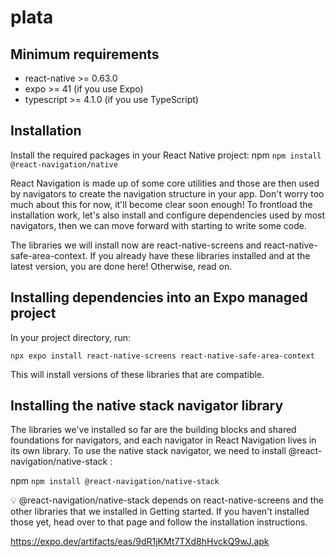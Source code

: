 # plata


## Minimum requirements
- react-native >= 0.63.0
- expo >= 41 (if you use Expo)
- typescript >= 4.1.0 (if you use TypeScript)

## Installation

Install the required packages in your React Native project:
npm
```npm install @react-navigation/native```

React Navigation is made up of some core utilities and those are then used by navigators to create the navigation structure in your app. Don't worry too much about this for now, it'll become clear soon enough! To frontload the installation work, let's also install and configure dependencies used by most navigators, then we can move forward with starting to write some code.

The libraries we will install now are react-native-screens and react-native-safe-area-context. If you already have these libraries installed and at the latest version, you are done here! Otherwise, read on.

## Installing dependencies into an Expo managed project
In your project directory, run:

```npx expo install react-native-screens react-native-safe-area-context```

This will install versions of these libraries that are compatible.

## Installing the native stack navigator library
The libraries we've installed so far are the building blocks and shared foundations for navigators, and each navigator in React Navigation lives in its own library. To use the native stack navigator, we need to install @react-navigation/native-stack :

npm
```npm install @react-navigation/native-stack```

💡 @react-navigation/native-stack depends on react-native-screens and the other libraries that we installed in Getting started. If you haven't installed those yet, head over to that page and follow the installation instructions.



https://expo.dev/artifacts/eas/9dR1jKMt7TXd8hHvckQ9wJ.apk
